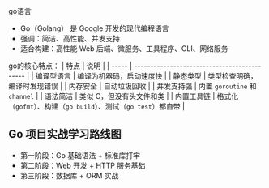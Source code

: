 go语言
- Go（Golang） 是 Google 开发的现代编程语言
- 强调：简洁、高性能、并发支持
- 适合构建：高性能 Web 后端、微服务、工具程序、CLI、网络服务

go的核心特点：
| 特点    | 说明                                           |
| ----- | -------------------------------------------- |
| 编译型语言 | 编译为机器码，启动速度快                                 |
| 静态类型  | 类型检查明确，编译时发现错误                               |
| 内存安全  | 自动垃圾回收                                       |
| 并发支持强 | 内置 `goroutine` 和 `channel`                   |
| 语法简洁  | 类似 C，但没有头文件和类                                |
| 内置工具链 | 格式化（`gofmt`）、构建（`go build`）、测试（`go test`）都自带 |

## Go 项目实战学习路线图
- 第一阶段：Go 基础语法 + 标准库打牢
- 第二阶段：Web 开发 + HTTP 服务基础
- 第三阶段：数据库 + ORM 实战
